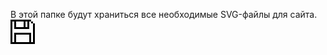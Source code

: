 В этой папке будут храниться все необходимые SVG-файлы для сайта.
<svg width="39" height="39" viewBox="0 0 39 39" fill="none" xmlns="http://www.w3.org/2000/svg">
<rect width="3.00001" height="3" fill="black"/>
<rect y="3" width="3.00001" height="3" fill="black"/>
<rect y="6" width="3.00001" height="3" fill="black"/>
<rect y="9" width="3.00001" height="3" fill="black"/>
<rect y="12" width="3.00001" height="3" fill="black"/>
<rect y="15" width="3.00001" height="3" fill="black"/>
<rect y="18" width="3.00001" height="3" fill="black"/>
<rect y="21" width="3.00001" height="3" fill="black"/>
<rect y="24" width="3.00001" height="3" fill="black"/>
<rect y="27" width="3.00001" height="3" fill="black"/>
<rect y="30" width="3.00001" height="3" fill="black"/>
<rect y="33" width="3.00001" height="3" fill="black"/>
<rect y="36" width="3.00001" height="3" fill="black"/>
<rect x="33" width="3" height="3.00001" transform="rotate(90 33 0)" fill="black"/>
<rect x="30.0031" width="3" height="3.00001" transform="rotate(90 30.0031 0)" fill="black"/>
<rect x="26.9998" width="3" height="3.00001" transform="rotate(90 26.9998 0)" fill="black"/>
<rect x="23.9998" width="3" height="3.00001" transform="rotate(90 23.9998 0)" fill="black"/>
<rect x="20.999" width="3" height="3.00001" transform="rotate(90 20.999 0)" fill="black"/>
<rect x="17.9998" width="3" height="3.00001" transform="rotate(90 17.9998 0)" fill="black"/>
<rect x="14.999" width="3" height="3.00001" transform="rotate(90 14.999 0)" fill="black"/>
<rect x="11.9999" width="3" height="3.00001" transform="rotate(90 11.9999 0)" fill="black"/>
<rect x="8.99609" width="3" height="3.00001" transform="rotate(90 8.99609 0)" fill="black"/>
<rect x="5.99994" width="3" height="3.00001" transform="rotate(90 5.99994 0)" fill="black"/>
<rect x="36.0008" y="3" width="3" height="3.00001" transform="rotate(90 36.0008 3)" fill="black"/>
<rect x="8.99609" y="6" width="3" height="3.00001" transform="rotate(90 8.99609 6)" fill="black"/>
<rect x="8.99609" y="3" width="3" height="3.00001" transform="rotate(90 8.99609 3)" fill="black"/>
<rect x="8.99609" y="9" width="3" height="3.00001" transform="rotate(90 8.99609 9)" fill="black"/>
<rect x="30.0031" y="6" width="3" height="3.00001" transform="rotate(90 30.0031 6)" fill="black"/>
<rect x="30.0031" y="3" width="3" height="3.00001" transform="rotate(90 30.0031 3)" fill="black"/>
<rect x="30.0031" y="9" width="3" height="3.00001" transform="rotate(90 30.0031 9)" fill="black"/>
<rect x="23.9998" y="6" width="3" height="3.00001" transform="rotate(90 23.9998 6)" fill="black"/>
<rect x="23.9998" y="3" width="3" height="3.00001" transform="rotate(90 23.9998 3)" fill="black"/>
<rect x="23.9998" y="9" width="3" height="3.00001" transform="rotate(90 23.9998 9)" fill="black"/>
<rect x="30.0031" y="12" width="3" height="3.00001" transform="rotate(90 30.0031 12)" fill="black"/>
<rect x="26.9998" y="12" width="3" height="3.00001" transform="rotate(90 26.9998 12)" fill="black"/>
<rect x="23.9998" y="12" width="3" height="3.00001" transform="rotate(90 23.9998 12)" fill="black"/>
<rect x="20.999" y="12" width="3" height="3.00001" transform="rotate(90 20.999 12)" fill="black"/>
<rect x="17.9998" y="12" width="3" height="3.00001" transform="rotate(90 17.9998 12)" fill="black"/>
<rect x="14.999" y="12" width="3" height="3.00001" transform="rotate(90 14.999 12)" fill="black"/>
<rect x="11.9999" y="12" width="3" height="3.00001" transform="rotate(90 11.9999 12)" fill="black"/>
<rect x="8.99609" y="12" width="3" height="3.00001" transform="rotate(90 8.99609 12)" fill="black"/>
<rect x="33" y="21" width="3" height="3.00001" transform="rotate(90 33 21)" fill="black"/>
<rect x="30.0031" y="21" width="3" height="3.00001" transform="rotate(90 30.0031 21)" fill="black"/>
<rect x="26.9998" y="21" width="3" height="3.00001" transform="rotate(90 26.9998 21)" fill="black"/>
<rect x="23.9998" y="21" width="3" height="3.00001" transform="rotate(90 23.9998 21)" fill="black"/>
<rect x="20.999" y="21" width="3" height="3.00001" transform="rotate(90 20.999 21)" fill="black"/>
<rect x="17.9998" y="21" width="3" height="3.00001" transform="rotate(90 17.9998 21)" fill="black"/>
<rect x="14.999" y="21" width="3" height="3.00001" transform="rotate(90 14.999 21)" fill="black"/>
<rect x="11.9999" y="21" width="3" height="3.00001" transform="rotate(90 11.9999 21)" fill="black"/>
<rect x="8.99609" y="21" width="3" height="3.00001" transform="rotate(90 8.99609 21)" fill="black"/>
<rect x="33" y="24" width="3" height="3.00001" transform="rotate(90 33 24)" fill="black"/>
<rect x="8.99609" y="24" width="3" height="3.00001" transform="rotate(90 8.99609 24)" fill="black"/>
<rect x="33" y="27" width="3" height="3.00001" transform="rotate(90 33 27)" fill="black"/>
<rect x="8.99609" y="27" width="3" height="3.00001" transform="rotate(90 8.99609 27)" fill="black"/>
<rect x="33" y="30" width="3" height="3.00001" transform="rotate(90 33 30)" fill="black"/>
<rect x="8.99609" y="30" width="3" height="3.00001" transform="rotate(90 8.99609 30)" fill="black"/>
<rect x="8.99609" y="33" width="3" height="3.00001" transform="rotate(90 8.99609 33)" fill="black"/>
<rect x="33" y="33" width="3" height="3.00001" transform="rotate(90 33 33)" fill="black"/>
<rect x="36.0008" y="36" width="3" height="3.00001" transform="rotate(90 36.0008 36)" fill="black"/>
<rect x="33" y="36" width="3" height="3.00001" transform="rotate(90 33 36)" fill="black"/>
<rect x="30.0031" y="36" width="3" height="3.00001" transform="rotate(90 30.0031 36)" fill="black"/>
<rect x="26.9998" y="36" width="3" height="3.00001" transform="rotate(90 26.9998 36)" fill="black"/>
<rect x="23.9998" y="36" width="3" height="3.00001" transform="rotate(90 23.9998 36)" fill="black"/>
<rect x="20.999" y="36" width="3" height="3.00001" transform="rotate(90 20.999 36)" fill="black"/>
<rect x="17.9998" y="36" width="3" height="3.00001" transform="rotate(90 17.9998 36)" fill="black"/>
<rect x="14.999" y="36" width="3" height="3.00001" transform="rotate(90 14.999 36)" fill="black"/>
<rect x="11.9999" y="36" width="3" height="3.00001" transform="rotate(90 11.9999 36)" fill="black"/>
<rect x="8.99609" y="36" width="3" height="3.00001" transform="rotate(90 8.99609 36)" fill="black"/>
<rect x="5.99994" y="36" width="3" height="3.00001" transform="rotate(90 5.99994 36)" fill="black"/>
<rect x="39" y="39" width="3.00001" height="3" transform="rotate(-180 39 39)" fill="black"/>
<rect x="39" y="36" width="3.00001" height="3" transform="rotate(-180 39 36)" fill="black"/>
<rect x="39" y="33" width="3.00001" height="3" transform="rotate(-180 39 33)" fill="black"/>
<rect x="39" y="30" width="3.00001" height="3" transform="rotate(-180 39 30)" fill="black"/>
<rect x="39" y="27" width="3.00001" height="3" transform="rotate(-180 39 27)" fill="black"/>
<rect x="39" y="24" width="3.00001" height="3" transform="rotate(-180 39 24)" fill="black"/>
<rect x="39" y="21" width="3.00001" height="3" transform="rotate(-180 39 21)" fill="black"/>
<rect x="39" y="18" width="3.00001" height="3" transform="rotate(-180 39 18)" fill="black"/>
<rect x="39" y="15" width="3.00001" height="3" transform="rotate(-180 39 15)" fill="black"/>
<rect x="39" y="12" width="3.00001" height="3" transform="rotate(-180 39 12)" fill="black"/>
<rect x="39" y="9" width="3.00001" height="3" transform="rotate(-180 39 9)" fill="black"/>
</svg>
